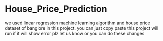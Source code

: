 # House_Price_Prediction
we used linear regression machine learning algorithm  and house price dataset of banglore in this project. you can just copy paste this project will run if it will show error plz let us know or you can do these changes
